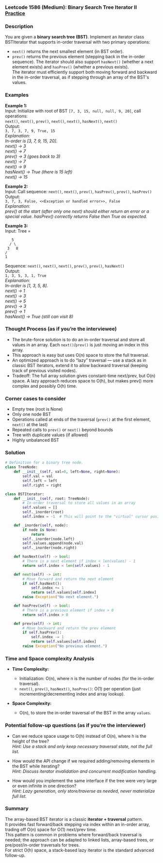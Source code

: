 ### Leetcode 1586 (Medium): Binary Search Tree Iterator II [Practice](https://leetcode.com/problems/binary-search-tree-iterator-ii)

### Description  
You are given a **binary search tree (BST)**. Implement an iterator class BSTIterator that supports in-order traversal with two primary operations:
- `next()` returns the next smallest element (in BST order).
- `prev()` returns the previous element (stepping back in the in-order sequence).
The iterator should also support `hasNext()` (whether a next element exists) and `hasPrev()` (whether a previous exists).  
The iterator must efficiently support both moving forward and backward in the in-order traversal, as if stepping through an array of the BST's values.

### Examples  

**Example 1:**  
Input: Initialize with root of BST ```[7, 3, 15, null, null, 9, 20]```, call operations:  
`next()`, `next()`, `prev()`, `next()`, `next()`, `hasNext()`, `next()`  
Output:  
`3, 7, 3, 7, 9, True, 15`  
*Explanation:  
In-order is [3, 7, 9, 15, 20].  
next() → 3  
next() → 7  
prev() → 3 (goes back to 3)  
next() → 7  
next() → 9  
hasNext() → True (there is 15 left)  
next() → 15*

**Example 2:**  
Input: Call sequence: `next()`, `next()`, `prev()`, `hasPrev()`, `prev()`, `hasPrev()`  
Output:  
`3, 7, 3, False, <<Exception or handled error>>, False`  
*Explanation:  
prev() at the start (after only one next) should either return an error or a special value. hasPrev() correctly returns False then True as expected.*

**Example 3:**  
Input: Tree =  
```
   5
  / \
 3   8
/
1
```
Sequence: `next()`, `next()`, `next()`, `prev()`, `prev()`, `hasNext()`  
Output:  
`1, 3, 5, 3, 1, True`  
*Explanation:  
In-order is [1, 3, 5, 8].  
next() → 1  
next() → 3  
next() → 5  
prev() → 3  
prev() → 1  
hasNext() → True (still can visit 8)*

### Thought Process (as if you’re the interviewee)  
- The brute-force solution is to do an in-order traversal and store all values in an array. Each `next()`/`prev()` is just moving an index in this array.
- This approach is easy but uses O(n) space to store the full traversal.
- An optimized approach is to do “lazy” traversal — use a stack as in classic BST iterators, extend it to allow backward traversal (keeping track of previous visited nodes).
- Tradeoff: The full array solution gives constant-time next/prev, but O(n) space. A lazy approach reduces space to O(h), but makes prev() more complex and possibly O(h) time.

### Corner cases to consider  
- Empty tree (root is None)
- Only one node BST
- Operations called at ends of the traversal (`prev()` at the first element, `next()` at the last)
- Repeated calls to `prev()` or `next()` beyond bounds
- Tree with duplicate values (if allowed)
- Highly unbalanced BST

### Solution

```python
# Definition for a binary tree node.
class TreeNode:
    def __init__(self, val=0, left=None, right=None):
        self.val = val
        self.left = left
        self.right = right

class BSTIterator:
    def __init__(self, root: TreeNode):
        # In-order traversal to store all values in an array
        self.values = []
        self._inorder(root)
        self.index = -1  # This will point to the "virtual" cursor position

    def _inorder(self, node):
        if node is None:
            return
        self._inorder(node.left)
        self.values.append(node.val)
        self._inorder(node.right)

    def hasNext(self) -> bool:
        # There is a next element if index < len(values) - 1
        return self.index < len(self.values) - 1

    def next(self) -> int:
        # Move forward and return the next element
        if self.hasNext():
            self.index += 1
            return self.values[self.index]
        raise Exception("No next element.")

    def hasPrev(self) -> bool:
        # There is a previous element if index > 0
        return self.index > 0

    def prev(self) -> int:
        # Move backward and return the prev element
        if self.hasPrev():
            self.index -= 1
            return self.values[self.index]
        raise Exception("No previous element.")
```

### Time and Space complexity Analysis  

- **Time Complexity:**  
  - Initialization: O(n), where n is the number of nodes (for the in-order traversal).
  - `next()`, `prev()`, `hasNext()`, `hasPrev()`: O(1) per operation (just incrementing/decrementing index and array lookup).

- **Space Complexity:**  
  - O(n), to store the in-order traversal of the BST in the array `values`.

### Potential follow-up questions (as if you’re the interviewer)  

- Can we reduce space usage to O(h) instead of O(n), where h is the height of the tree?  
  *Hint: Use a stack and only keep necessary traversal state, not the full list.*

- How would the API change if we required adding/removing elements in the BST while iterating?  
  *Hint: Discuss iterator invalidation and concurrent modification handling.*

- How would you implement the same interface if the tree were very large or even infinite in one direction?  
  *Hint: Lazy generation, only store/traverse as needed, never materialize full list.*

### Summary
The array-based BST iterator is a classic **iterator + traversal** pattern.  
It provides fast forward/back stepping via index within an in-order array, trading off O(n) space for O(1) next/prev time.  
This pattern is common in problems where forward/back traversal is needed; the approach can be adapted to linked lists, array-based trees, or pre/post/in-order traversals for trees.  
For strict O(h) space, a stack-based lazy iterator is the standard advanced follow-up.
